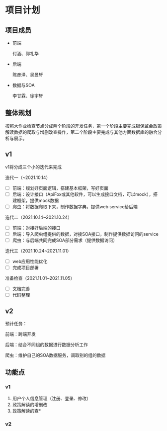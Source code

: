 # 项目计划

## 项目成员

- 前端

  付涵、郭礼华

- 后端

  陈彦泽、吴旻轩

- 数据与SOA

  李甘霖、徐宇轩

## 整体规划

按照大作业检查节点分成两个阶段的开发任务，第一个阶段主要完成银保监会政策解读数据的爬取与增删改查操作，第二个阶段主要完成与其他方面数据库的融合分析与展示。

## v1

v1将分成三个小的迭代来完成

迭代一（~2021.10.14）

- [ ] 前端：规划好页面逻辑，搭建基本框架，写好页面
- [ ] 后端：设计接口（ApiFox或其他软件，可以生成接口文档，可以mock），搭建框架，提供mock数据
- [ ] 爬虫：将数据爬取下来，制作数据字典，提供web service给后端

迭代二（2021.10.14~2021.10.24）

- [ ] 前端：对接好后端的接口
- [ ] 后端：导入爬虫组提供的数据，对接SOA接口，制作提供数据访问的service
- [ ] 爬虫：与后端共同完成SOA部分需求（提供数据访问）

迭代三（2021.10.24~2021.11.01）

- [ ] web应用性能优化
- [ ] 完成项目部署

准备检查（2021.11.01~2021.11.05）

- [ ] 文档完善
- [ ] 代码整理

## v2

预计任务：

前端：跨端开发

后端：结合不同组的数据进行数据分析工作

爬虫：维护自己的SOA数据服务，调取别的组的数据

## 功能点

### v1

1. 用户个人信息管理（注册、登录、修改）
2. 政策解读的增删改
3. 政策解读的查*

### v2